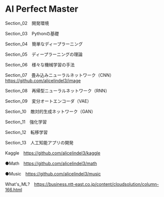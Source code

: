 # AI Perfect Master

Section_02　開発環境

Section_03　Pythonの基礎

Section_04　簡単なディープラーニング

Section_05　ディープラーニングの理論

Section_06　様々な機械学習の手法

Section_07　畳み込みニューラルネットワーク（CNN）https://github.com/alicelindel3/image

Section_08　再帰型ニューラルネットワーク（RNN）

Section_09　変分オートエンコーダ（VAE）

Section_10　敵対的生成ネットワーク（GAN）

Section_11　強化学習

Section_12　転移学習

Section_13　人工知能アプリの開発

Kaggle　https://github.com/alicelindel3/kaggle

●Math　https://github.com/alicelindel3/math

●Music　https://github.com/alicelindel3/music

What's_ML?　https://business.ntt-east.co.jp/content/cloudsolution/column-166.html
